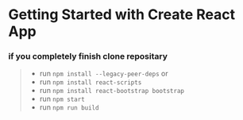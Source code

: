 # Getting Started with Create React App

### if you completely finish clone repositary
>- run  `npm install --legacy-peer-deps`
> or
>- run  `npm install react-scripts`
>- run  `npm install react-bootstrap bootstrap`
>- run  `npm start`
>- run  `npm run build`
